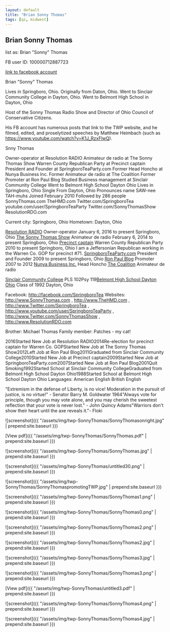```yaml
---
layout: default
title: "Brian Sonny Thomas"
tags: [qz, midwest]
---
```



## Brian Sonny Thomas
list as: Brian "Sonny" ThomasFB user ID: 100000712887723[link to facebook account](https://www.facebook.com/100000712887723)Brian "Sonny" ThomasLives in Springboro, Ohio. Originally from Daton, Ohio. Went to Sinclair Community College in Dayton, Ohio. Went to Belmont High School in Dayton, OhioHost of the Sonny Thomas Radio Show and Director of Ohio Council of Conservative Citizens.His FB account has numerous posts that link to the TWP website, and he filmed, edited, and proselytized speeches by Matthew Heimbach (such as https://www.youtube.com/watch?v=K1J_RzxFlwQ).


 Snny Thomas


 Owner-operator at Resolution RADIO Animateur de radio at The Sonny Thomas Show Warren County Republican Party at Precinct captain President and Founder at SpringboroTeaParty.com Former Head Honcho at Nunya Business Inc. Former Animateur de radio at The Coalition Former Promoter at Ron Paul Blog Studied Business management at Sinclair Community College Went to Belmont High School Dayton Ohio Lives in Springboro, Ohio Single From Dayton, Ohio Pronounces name SAW-nee TAH-muhs Joined February 2010 Followed by 286 people SonnyThomas.com TheHMD.com Twitter.com/SpringboroTea youtube.com/user/SpringboroTeaParty Twitter.com/SonnyThomasShow ResolutionRDO.com

Current city: Springboro, Ohio
Hometown: Dayton, Ohio

[Resolution RADIO](https://www.facebook.com/ResolutionRDO/) Owner-operator  January 6, 2016 to present  Springboro, Ohio
[The Sonny Thomas Show](https://www.facebook.com/SonnyThomasShow/) Animateur de radio  February 6, 2014 to present  Springboro, Ohio
[Precinct captain](https://www.facebook.com/pages/Precinct-captain/106128129417564) Warren County Republican Party  2010 to present  Springboro, Ohio I am a Jeffersonian Republican working in the Warren Co. GOP for precinct #71.
[SpringboroTeaParty.com](https://www.facebook.com/SpringboroTeaParty/) President and Founder  2009 to present  Springboro, Ohio
[Ron Paul Blog](https://www.facebook.com/RONPAULPAGE/) Promoter  2007 to 2012
[Nunya Business Inc.](https://www.facebook.com/pages/Nunya-Business-Inc/646805445352917) Head Honcho
[The Coalition](https://www.facebook.com/coalitionofone/) Animateur de radio

[Sinclair Community College](https://www.facebook.com/pages/Sinclair-Community-College/112506135428220) 
PLS 102Psy 119[Belmont High School Dayton Ohio](https://www.facebook.com/pages/Belmont-High-School-Dayton-Ohio/111835202176907) Class of 1992  Dayton, Ohio

Facebook: http://facebook.com/SpringboroTea
Websites: http://www.SonnyThomas.com , http://www.TheHMD.com , http://www.Twitter.com/SpringboroTea , http://www.youtube.com/user/SpringboroTeaParty , http://www.Twitter.com/SonnyThomasShow , http://www.ResolutionRDO.com

Brother: Michael Thomas
Family member: Patches - my cat!


2016Started New Job at Resolution RADIO2014Re-election for precinct captain for Warren Co. GOPStarted New Job at The Sonny Thomas Show2012Left Job at Ron Paul Blog2011Graduated from Sinclair Community College2010Started New Job at Precinct captain2009Started New Job at SpringboroTeaParty.com2007Started New Job at Ron Paul Blog2001Quit Smoking1992Started School at Sinclair Community CollegeGraduated from Belmont High School Dayton Ohio1988Started School at Belmont High School Dayton Ohio
Languages: American English  British English

"Extremism in the defense of Liberty, is no vice! Moderation in the pursuit of justice, is no virtue!" - Senator Barry M. Goldwater 1964"Always vote for principle, though you may vote alone, and you may cherish the sweetest reflection that your vote is never lost." - John Quincy Adams"Warriors don't show their heart until the axe reveals it."- Floki



![screenshot]({{ "/assets/img/twp-SonnyThomas/SonnyThomasonright.jpg" | prepend:site.baseurl }})


[View pdf]({{ "/assets/img/twp-SonnyThomas/SonnyThomas.pdf" | prepend:site.baseurl }})


![screenshot]({{ "/assets/img/twp-SonnyThomas/SonnyThomas.jpg" | prepend:site.baseurl }})


![screenshot]({{ "/assets/img/twp-SonnyThomas/untitled30.png" | prepend:site.baseurl }})


![screenshot]({{ "/assets/img/twp-SonnyThomas/SonnyThomaspromotingTWP.jpg" | prepend:site.baseurl }})


![screenshot]({{ "/assets/img/twp-SonnyThomas/SonnyThomas1.png" | prepend:site.baseurl }})


![screenshot]({{ "/assets/img/twp-SonnyThomas/SonnyThomas0.png" | prepend:site.baseurl }})


![screenshot]({{ "/assets/img/twp-SonnyThomas/SonnyThomas2.png" | prepend:site.baseurl }})


![screenshot]({{ "/assets/img/twp-SonnyThomas/SonnyThomas2.jpg" | prepend:site.baseurl }})


![screenshot]({{ "/assets/img/twp-SonnyThomas/SonnyThomas3.jpg" | prepend:site.baseurl }})


![screenshot]({{ "/assets/img/twp-SonnyThomas/SonnyThomas3.png" | prepend:site.baseurl }})


[View pdf]({{ "/assets/img/twp-SonnyThomas/untitled3.pdf" | prepend:site.baseurl }})


![screenshot]({{ "/assets/img/twp-SonnyThomas/SonnyThomas4.png" | prepend:site.baseurl }})


![screenshot]({{ "/assets/img/twp-SonnyThomas/SonnyThomas4.jpg" | prepend:site.baseurl }})